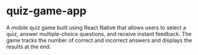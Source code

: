 # quiz-game-app
A mobile quiz game built using React Native that allows users to select a quiz, answer multiple-choice questions, and receive instant feedback. The game tracks the number of correct and incorrect answers and displays the results at the end.
